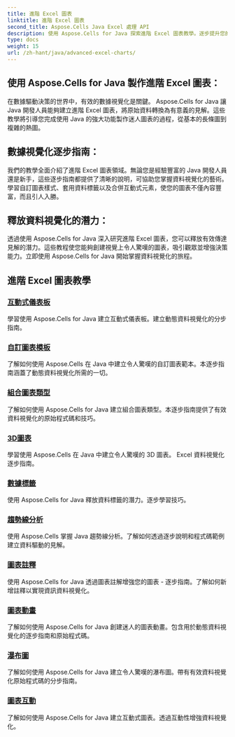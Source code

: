```yaml
---
title: 進階 Excel 圖表
linktitle: 進階 Excel 圖表
second_title: Aspose.Cells Java Excel 處理 API
description: 使用 Aspose.Cells for Java 探索進階 Excel 圖表教學。逐步提升您的資料視覺化技能。今天就來繪製圖表吧！
type: docs
weight: 15
url: /zh-hant/java/advanced-excel-charts/
---
```


## 使用 Aspose.Cells for Java 製作進階 Excel 圖表：

在數據驅動決策的世界中，有效的數據視覺化是關鍵。 Aspose.Cells for Java 讓 Java 開發人員能夠建立進階 Excel 圖表，將原始資料轉換為有意義的見解。這些教學將引導您完成使用 Java 的強大功能製作迷人圖表的過程，從基本的長條圖到複雜的熱圖。

## 數據視覺化逐步指南：

我們的教學全面介紹了進階 Excel 圖表領域。無論您是經驗豐富的 Java 開發人員還是新手，這些逐步指南都提供了清晰的說明，可協助您掌握資料視覺化的藝術。學習自訂圖表樣式、套用資料標籤以及合併互動式元素，使您的圖表不僅內容豐富，而且引人入勝。

## 釋放資料視覺化的潛力：

透過使用 Aspose.Cells for Java 深入研究進階 Excel 圖表，您可以釋放有效傳達見解的潛力。這些教程使您能夠創建視覺上令人驚嘆的圖表，吸引觀眾並增強決策能力。立即使用 Aspose.Cells for Java 開始掌握資料視覺化的旅程。

## 進階 Excel 圖表教學
### [互動式儀表板](./interactive-dashboards/)
學習使用 Aspose.Cells for Java 建立互動式儀表板。建立動態資料視覺化的分步指南。
### [自訂圖表模板](./custom-chart-templates/)
了解如何使用 Aspose.Cells 在 Java 中建立令人驚嘆的自訂圖表範本。本逐步指南涵蓋了動態資料視覺化所需的一切。
### [組合圖表類型](./combined-chart-types/)
了解如何使用 Aspose.Cells for Java 建立組合圖表類型。本逐步指南提供了有效資料視覺化的原始程式碼和技巧。
### [3D圖表](./3d-charts/)
學習使用 Aspose.Cells 在 Java 中建立令人驚嘆的 3D 圖表。 Excel 資料視覺化逐步指南。
### [數據標籤](./data-labeling/)
使用 Aspose.Cells for Java 釋放資料標籤的潛力。逐步學習技巧。
### [趨勢線分析](./trendline-analysis/)
使用 Aspose.Cells 掌握 Java 趨勢線分析。了解如何透過逐步說明和程式碼範例建立資料驅動的見解。
### [圖表註釋](./chart-annotations/)
使用 Aspose.Cells for Java 透過圖表註解增強您的圖表 - 逐步指南。了解如何新增註釋以實現資訊資料視覺化。
### [圖表動畫](./chart-animation/)
了解如何使用 Aspose.Cells for Java 創建迷人的圖表動畫。包含用於動態資料視覺化的逐步指南和原始程式碼。
### [瀑布圖](./waterfall-charts/)
了解如何使用 Aspose.Cells for Java 建立令人驚嘆的瀑布圖。帶有有效資料視覺化原始程式碼的分步指南。
### [圖表互動](./chart-interactivity/)
了解如何使用 Aspose.Cells for Java 建立互動式圖表。透過互動性增強資料視覺化。